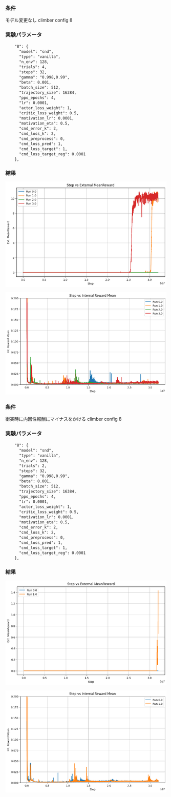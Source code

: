 ### 条件
モデル変更なし
climber config 8

### 実験パラメータ

```
    "8": {
      "model": "snd",
      "type": "vanilla",
      "n_env": 128,
      "trials": 4,
      "steps": 32,
      "gamma": "0.998,0.99",
      "beta": 0.001,
      "batch_size": 512,
      "trajectory_size": 16384,
      "ppo_epochs": 4,
      "lr": 0.0001,
      "actor_loss_weight": 1,
      "critic_loss_weight": 0.5,
      "motivation_lr": 0.0001,
      "motivation_eta": 0.5,
      "cnd_error_k": 2,
      "cnd_loss_k": 2,
      "cnd_preprocess": 0,
      "cnd_loss_pred": 1,
      "cnd_loss_target": 1,
      "cnd_loss_target_reg": 0.0001
    },
 ```

### 結果
![alt text](images/image.png)

![alt text](images/image-1.png)

### 条件
衝突時に内因性報酬にマイナスをかける
climber config 8

### 実験パラメータ

```
    "8": {
      "model": "snd",
      "type": "vanilla",
      "n_env": 128,
      "trials": 2,
      "steps": 32,
      "gamma": "0.998,0.99",
      "beta": 0.001,
      "batch_size": 512,
      "trajectory_size": 16384,
      "ppo_epochs": 4,
      "lr": 0.0001,
      "actor_loss_weight": 1,
      "critic_loss_weight": 0.5,
      "motivation_lr": 0.0001,
      "motivation_eta": 0.5,
      "cnd_error_k": 2,
      "cnd_loss_k": 2,
      "cnd_preprocess": 0,
      "cnd_loss_pred": 1,
      "cnd_loss_target": 1,
      "cnd_loss_target_reg": 0.0001
    },
 ```

### 結果
![alt text](images/image-2.png)

![alt text](images/image-3.png)